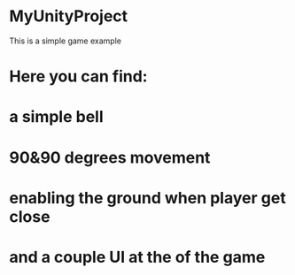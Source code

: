 # MyUnityProject
This is a simple game example
# Here you can find:
# a simple bell 
# 90&90 degrees movement
# enabling the ground when player get close
# and a couple UI at the of the game 
